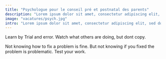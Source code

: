 ```yaml
---
title: "Psychologue pour le conseil pré et postnatal des parents"
description: "Lorem ipsum dolor sit amet, consectetur adipiscing elit, sed do eiusmod tempor incididunt ut labore et dolore magna aliqua."
image: "vacatures/psych.jpg"
intro: "Lorem ipsum dolor sit amet, consectetur adipiscing elit, sed do eiusmod tempor incididunt ut labore et dolore magna aliqua. Ut enim ad minim veniam, quis nostrud exercitation ullamco laboris nisi ut aliquip ex ea commodo consequat."
---
```


Learn by Trial and error. Watch what others are doing, but dont copy.

Not knowing how to fix a problem is fine. But not knowing if you fixed the
problem is problematic. Test your work.
